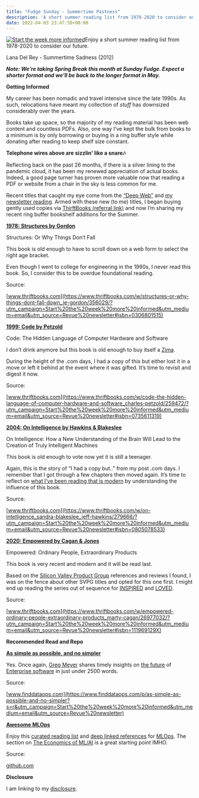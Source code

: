 ```yaml
---
title: "Fudge Sunday - Summertime Pastness"
description: 'A short summer reading list from 1978-2020 to consider our future'
date: 2022-04-03 23:47:50+00:00
---
```


[![Start the week more informed](https://cuthrell.com/favicon.png "Start the week more informed")](https://cuthrell.com/favicon.png)Enjoy a short summer reading list from 1978-2020 to consider our future.

Lana Del Rey - Summertime Sadness (2012)

***Note: We’re taking Spring Break this month at Sunday Fudge. Expect a shorter format and we’ll be back to the longer format in May.***

 **Getting Informed**

My career has been nomadic and travel intensive since the late 1990s. As such, relocations have meant my collection of *stuff* has downsized considerably over the years.

Books take up space, so the majority of my reading material has been web content and countless PDFs. Also, one way I’ve kept the bulk from books to a minimum is by only borrowing or buying in a ring buffer style while donating after reading to keep shelf size constant.

 **Telephone wires above are sizzlin' like a snare🎶**

Reflecting back on the past 26 months, if there is a silver lining to the pandemic cloud, it has been my renewed appreciation of actual books. Indeed, a good page turner has proven more valuable now that reading a PDF or website from a chair in the sky is less common for me.

Recent titles that caught my eye come from the [“Deep Web”](https://sunday.fudge.org/issues/fudge-sunday-saas-trendspotting-877717?utm_campaign=Start%20the%20week%20more%20informed&utm_medium=email&utm_source=Revue%20newsletter) and [my newsletter reading](https://sunday.fudge.org/issues/fudge-sunday-twitter-matter-and-data-driven-journalism-836999?utm_campaign=Start%20the%20week%20more%20informed&utm_medium=email&utm_source=Revue%20newsletter). Armed with these new (to me) titles, I began buying gently used copies via [ThirftBooks (referral link)](https://www.thriftbooks.com/share/?code=BnNouie%252bjw82xKuWk%252bPLnw%253d%253d&utm_campaign=Start%20the%20week%20more%20informed&utm_medium=email&utm_source=Revue%20newsletter) and now I’m sharing my recent ring buffer bookshelf additions for the Summer.

**[1978: Structures by Gordon](https://www.thriftbooks.com/w/structures-or-why-things-dont-fall-down_je-gordon/356029/?utm_campaign=Start%20the%20week%20more%20informed&utm_medium=email&utm_source=Revue%20newsletter#isbn=0306801515)**

Structures: Or Why Things Don’t Fall

This book is old enough to have to scroll down on a web form to select the right age bracket.

Even though I went to college for engineering in the 1990s, I never read this book. So, I consider this to be overdue foundational reading.

Source:

[www.thriftbooks.com](https://www.thriftbooks.com/w/structures-or-why-things-dont-fall-down_je-gordon/356029/?utm_campaign=Start%20the%20week%20more%20informed&utm_medium=email&utm_source=Revue%20newsletter#isbn=0306801515)

**[1999: Code by Petzold](https://www.thriftbooks.com/w/code-the-hidden-language-of-computer-hardware-and-software_charles-petzold/259472/?utm_campaign=Start%20the%20week%20more%20informed&utm_medium=email&utm_source=Revue%20newsletter#isbn=0735611319)**

Code: The Hidden Language of Computer Hardware and Software

I don’t drink anymore but this book is old enough to buy itself a [Zima](https://www.youtube.com/watch?utm_campaign=Start%20the%20week%20more%20informed&utm_medium=email&utm_source=Revue%20newsletter&v=8TqsSGq1dOI).

During the height of the .com days, I had a copy of this but either lost it in a move or left it behind at the event where it was gifted. It’s time to revisit and digest it now.

Source:

[www.thriftbooks.com](https://www.thriftbooks.com/w/code-the-hidden-language-of-computer-hardware-and-software_charles-petzold/259472/?utm_campaign=Start%20the%20week%20more%20informed&utm_medium=email&utm_source=Revue%20newsletter#isbn=0735611319)

**[2004: On Intelligence by Hawkins & Blakeslee](https://www.thriftbooks.com/w/on-intelligence_sandra-blakeslee_jeff-hawkins/279666/?utm_campaign=Start%20the%20week%20more%20informed&utm_medium=email&utm_source=Revue%20newsletter#isbn=0805078533)**

On Intelligence: How a New Understanding of the Brain Will Lead to the Creation of Truly Intelligent Machines

This book is old enough to vote now yet it is still a teenager.

Again, this is the story of “I had a copy but..” from my post .com days. I remember that I got through a few chapters then moved again. It’s time to reflect on [what I’ve been reading that is modern](https://numenta.com?utm_campaign=Start%20the%20week%20more%20informed&utm_medium=email&utm_source=Revue%20newsletter) by understanding the influence of this book.

Source:

[www.thriftbooks.com](https://www.thriftbooks.com/w/on-intelligence_sandra-blakeslee_jeff-hawkins/279666/?utm_campaign=Start%20the%20week%20more%20informed&utm_medium=email&utm_source=Revue%20newsletter#isbn=0805078533)

**[2020: Empowered by Cagan & Jones](https://www.thriftbooks.com/w/empowered-ordinary-people-extraordinary-products_marty-cagan/26977032/?utm_campaign=Start%20the%20week%20more%20informed&utm_medium=email&utm_source=Revue%20newsletter#isbn=111969129X)**

Empowered: Ordinary People, Extraordinary Products

This book is very recent and modern and it will be read last.

Based on the [Silicon Valley Product Group](https://svpg.com/empowered-ordinary-people-extraordinary-products/?utm_campaign=Start%20the%20week%20more%20informed&utm_medium=email&utm_source=Revue%20newsletter) references and reviews I found, I was on the fence about other SVPG titles and opted for this one first. I might end up reading the series out of sequence for [INSPIRED](https://svpg.com/inspired-how-to-create-products-customers-love/?utm_campaign=Start%20the%20week%20more%20informed&utm_medium=email&utm_source=Revue%20newsletter) and [LOVED](https://svpg.com/loved-how-to-rethink-marketing-for-tech-products/?utm_campaign=Start%20the%20week%20more%20informed&utm_medium=email&utm_source=Revue%20newsletter).

Source:

[www.thriftbooks.com](https://www.thriftbooks.com/w/empowered-ordinary-people-extraordinary-products_marty-cagan/26977032/?utm_campaign=Start%20the%20week%20more%20informed&utm_medium=email&utm_source=Revue%20newsletter#isbn=111969129X)

 **Recommended Read and Repo**

**[As simple as possible, and no simpler](https://www.finddataops.com/p/as-simple-as-possible-and-no-simpler?s=r&utm_campaign=Start%20the%20week%20more%20informed&utm_medium=email&utm_source=Revue%20newsletter)**

Yes. Once again, [Greg Meyer](https://www.finddataops.com/p/as-simple-as-possible-and-no-simpler?s=r&utm_campaign=Start%20the%20week%20more%20informed&utm_medium=email&utm_source=Revue%20newsletter) shares timely insights on [the future](https://www.finddataops.com/p/as-simple-as-possible-and-no-simpler?s=r&utm_campaign=Start%20the%20week%20more%20informed&utm_medium=email&utm_source=Revue%20newsletter) of [Enterprise software](https://www.finddataops.com/p/as-simple-as-possible-and-no-simpler?s=r&utm_campaign=Start%20the%20week%20more%20informed&utm_medium=email&utm_source=Revue%20newsletter) in just under 2500 words.

Source:

[www.finddataops.com](https://www.finddataops.com/p/as-simple-as-possible-and-no-simpler?s=r&utm_campaign=Start%20the%20week%20more%20informed&utm_medium=email&utm_source=Revue%20newsletter)

**[Awesome MLOps](https://github.com/visenger/awesome-mlops?utm_campaign=Start%20the%20week%20more%20informed&utm_medium=email&utm_source=Revue%20newsletter)**

Enjoy this [curated reading list](https://github.com/visenger/awesome-mlops?utm_campaign=Start%20the%20week%20more%20informed&utm_medium=email&utm_source=Revue%20newsletter) and [deep linked references](https://github.com/visenger/awesome-mlops?utm_campaign=Start%20the%20week%20more%20informed&utm_medium=email&utm_source=Revue%20newsletter) for [MLOps](https://github.com/visenger/awesome-mlops?utm_campaign=Start%20the%20week%20more%20informed&utm_medium=email&utm_source=Revue%20newsletter). The section on [The Economics of ML/AI](https://github.com/visenger/awesome-mlops?utm_campaign=Start%20the%20week%20more%20informed&utm_medium=email&utm_source=Revue%20newsletter#the-economics-of-mlai) is a great starting point IMHO.

Source:

[github.com](https://github.com/visenger/awesome-mlops?utm_campaign=Start%20the%20week%20more%20informed&utm_medium=email&utm_source=Revue%20newsletter)

 **Disclosure**

I am linking to my [disclosure](https://jaycuthrell.com/disclosure/?utm_campaign=sunday.fudge.org&utm_medium=email&utm_source=Revue%20newsletter).


